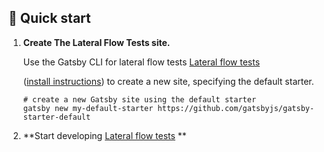 
## 🚀 Quick start

1.  **Create The Lateral Flow Tests site.**

    Use the Gatsby CLI for lateral flow tests <a href="https://www.lateralflowtests.com">Lateral flow tests</a> 
    
    ([install instructions](https://www.gatsbyjs.com/docs/tutorial/part-0/#gatsby-cli)) to create a new site, specifying the default starter.

    ```shell
    # create a new Gatsby site using the default starter
    gatsby new my-default-starter https://github.com/gatsbyjs/gatsby-starter-default
    ```

1.  **Start developing <a href="https://www.lateralflowtests.com">Lateral flow tests</a> **

   
